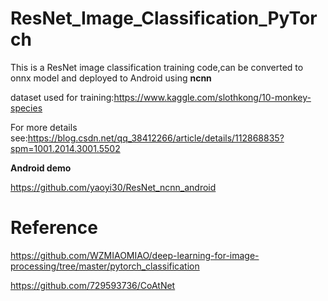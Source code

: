 # ResNet_Image_Classification_PyTorch
This is a ResNet image classification training code,can be converted to onnx model and deployed to Android using **ncnn**

dataset used for training:https://www.kaggle.com/slothkong/10-monkey-species

For more details see:https://blog.csdn.net/qq_38412266/article/details/112868835?spm=1001.2014.3001.5502

**Android demo**

https://github.com/yaoyi30/ResNet_ncnn_android

# Reference
https://github.com/WZMIAOMIAO/deep-learning-for-image-processing/tree/master/pytorch_classification

https://github.com/729593736/CoAtNet
